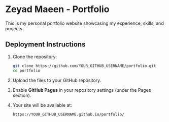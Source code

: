 # Zeyad Maeen - Portfolio

This is my personal portfolio website showcasing my experience, skills, and projects.

## Deployment Instructions

1. Clone the repository:
   ```sh
   git clone https://github.com/YOUR_GITHUB_USERNAME/portfolio.git
   cd portfolio
   ```

2. Upload the files to your GitHub repository.

3. Enable **GitHub Pages** in your repository settings (under the Pages section).

4. Your site will be available at:
   ```
   https://YOUR_GITHUB_USERNAME.github.io/portfolio/
   ```
